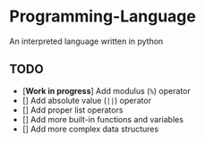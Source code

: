 # Programming-Language
An interpreted language written in python

## TODO
- [**Work in progress**] Add modulus (`%`) operator
- [] Add absolute value (`||`) operator
- [] Add proper list operators
- [] Add more built-in functions and variables
- [] Add more complex data structures
